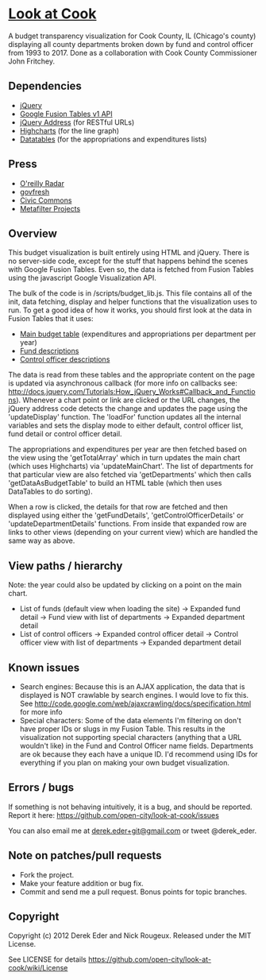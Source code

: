 [Look at Cook](http://lookatcook.org)
=====================================

A budget transparency visualization for Cook County, IL (Chicago's county) displaying all county departments broken down by fund and control officer from 1993 to 2017. Done as a collaboration with Cook County Commissioner John Fritchey.

Dependencies
------------

- [jQuery](http://jquery.com)
- [Google Fusion Tables v1 API](https://developers.google.com/fusiontables/docs/v1/getting_started)
- [jQuery Address](http://www.asual.com/jquery/address/) (for RESTful URLs)
- [Highcharts](http://www.highcharts.com/) (for the line graph)
- [Datatables](http://datatables.net) (for the appropriations and expenditures lists)

Press
-----

- [O'reilly Radar](http://radar.oreilly.com/2011/09/look-at-cook-gov-data-visualization.html)
- [govfresh](http://govfresh.com/2011/09/beautiful-budgets-look-at-cook/)
- [Civic Commons](http://civiccommons.org/2011/11/look-at-cook-open-sourced/)
- [Metafilter Projects](http://projects.metafilter.com/3241/Look-at-Cook-A-Budget-Visualization-for-Cook-County-IL)

Overview
--------

This budget visualization is built entirely using HTML and jQuery. There is no server-side code, except for the stuff that happens behind the scenes with Google Fusion Tables. Even so, the data is fetched from Fusion Tables using the javascript Google Visualization API.

The bulk of the code is in /scripts/budget_lib.js. This file contains all of the init, data fetching, display and helper functions that the visualization uses to run. To get a good idea of how it works, you should first look at the data in Fusion Tables that it uses:

 - [Main budget table](https://www.google.com/fusiontables/DataSource?docid=16T1LB-lcPz6uQORLE7KtCc0sINMFF5EbsVaycoUU) (expenditures and appropriations per department per year)
 - [Fund descriptions](http://www.google.com/fusiontables/DataSource?dsrcid=1270538)
 - [Control officer descriptions](http://www.google.com/fusiontables/DataSource?dsrcid=1270539)

The data is read from these tables and the appropriate content on the page is updated via asynchronous callback (for more info on callbacks see: http://docs.jquery.com/Tutorials:How_jQuery_Works#Callback_and_Functions). Whenever a chart point or link are clicked or the URL changes, the jQuery address code detects the change and updates the page using the 'updateDisplay' function. The 'loadFor' function updates all the internal variables and sets the display mode to either default, control officer list, fund detail or control officer detail.

The appropriations and expenditures per year are then fetched based on the view using the 'getTotalArray' which in turn updates the main chart (which uses Highcharts) via 'updateMainChart'. The list of departments for that particular view are also fetched via 'getDepartments' which then calls 'getDataAsBudgetTable' to build an HTML table (which then uses DataTables to do sorting).

When a row is clicked, the details for that row are fetched and then displayed using either the 'getFundDetails', 'getControlOfficerDetails' or 'updateDepartmentDetails' functions. From inside that expanded row are links to other views (depending on your current view) which are handled the same way as above. 

View paths / hierarchy 
----------------------

Note: the year could also be updated by clicking on a point on the main chart.

 - List of funds (default view when loading the site) -> Expanded fund detail -> Fund view with list of departments -> Expanded department detail
 - List of control officers -> Expanded control officer detail -> Control officer view with list of departments -> Expanded department detail

Known issues
------------

 - Search engines: Because this is an AJAX application, the data that is displayed is NOT crawlable by search engines. I would love to fix this. See http://code.google.com/web/ajaxcrawling/docs/specification.html for more info
 - Special characters: Some of the data elements I'm filtering on don't have proper IDs or slugs in my Fusion Table. This results in the visualization not supporting special characters (anything that a URL wouldn't like) in the Fund and Control Officer name fields. Departments are ok because they each have a unique ID. I'd recommend using IDs for everything if you plan on making your own budget visualization.

Errors / bugs
-------------

If something is not behaving intuitively, it is a bug, and should be reported.
Report it here: https://github.com/open-city/look-at-cook/issues

You can also email me at derek.eder+git@gmail.com or tweet @derek_eder.

Note on patches/pull requests
-----------------------------
 
* Fork the project.
* Make your feature addition or bug fix.
* Commit and send me a pull request. Bonus points for topic branches.

Copyright
---------

Copyright (c) 2012 Derek Eder and Nick Rougeux. Released under the MIT License.

See LICENSE for details https://github.com/open-city/look-at-cook/wiki/License

